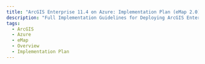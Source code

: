 ```yaml
---
title: "ArcGIS Enterprise 11.4 on Azure: Implementation Plan (eMap 2.0)"
description: "Full Implementation Guidelines for Deploying ArcGIS Enterprise on Azure using Cloud-native technologies"
tags:
  - ArcGIS
  - Azure
  - eMap
  - Overview
  - Implementation Plan
---
```


#
